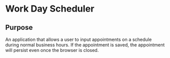# Work Day Scheduler

## Purpose
An application that allows a user to input appointments on a schedule during normal business hours.  If the appointment is saved, the appointment will persist even once the browser is closed.